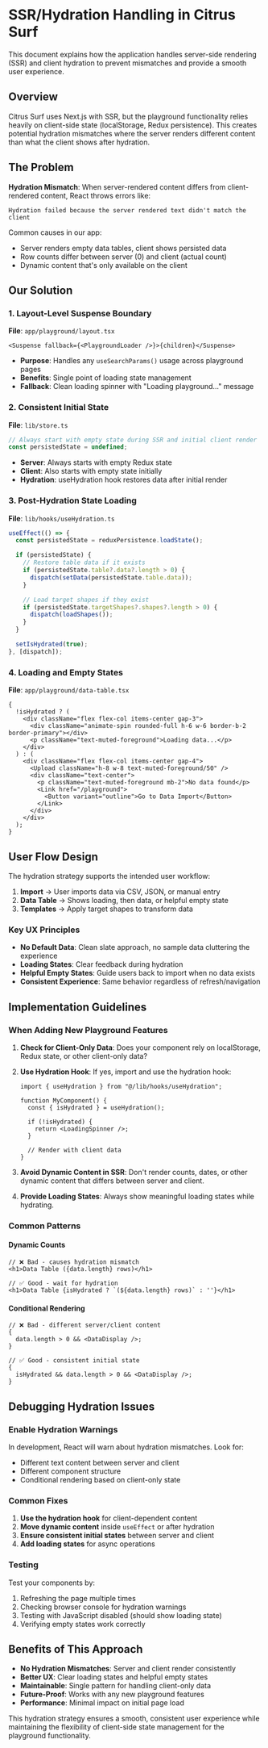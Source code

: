 # SSR/Hydration Handling in Citrus Surf

This document explains how the application handles server-side rendering (SSR) and client hydration to prevent mismatches and provide a smooth user experience.

## Overview

Citrus Surf uses Next.js with SSR, but the playground functionality relies heavily on client-side state (localStorage, Redux persistence). This creates potential hydration mismatches where the server renders different content than what the client shows after hydration.

## The Problem

**Hydration Mismatch**: When server-rendered content differs from client-rendered content, React throws errors like:

```
Hydration failed because the server rendered text didn't match the client
```

Common causes in our app:

- Server renders empty data tables, client shows persisted data
- Row counts differ between server (0) and client (actual count)
- Dynamic content that's only available on the client

## Our Solution

### 1. Layout-Level Suspense Boundary

**File**: `app/playground/layout.tsx`

```tsx
<Suspense fallback={<PlaygroundLoader />}>{children}</Suspense>
```

- **Purpose**: Handles any `useSearchParams()` usage across playground pages
- **Benefits**: Single point of loading state management
- **Fallback**: Clean loading spinner with "Loading playground..." message

### 2. Consistent Initial State

**File**: `lib/store.ts`

```typescript
// Always start with empty state during SSR and initial client render
const persistedState = undefined;
```

- **Server**: Always starts with empty Redux state
- **Client**: Also starts with empty state initially
- **Hydration**: useHydration hook restores data after initial render

### 3. Post-Hydration State Loading

**File**: `lib/hooks/useHydration.ts`

```typescript
useEffect(() => {
  const persistedState = reduxPersistence.loadState();

  if (persistedState) {
    // Restore table data if it exists
    if (persistedState.table?.data?.length > 0) {
      dispatch(setData(persistedState.table.data));
    }

    // Load target shapes if they exist
    if (persistedState.targetShapes?.shapes?.length > 0) {
      dispatch(loadShapes());
    }
  }

  setIsHydrated(true);
}, [dispatch]);
```

### 4. Loading and Empty States

**File**: `app/playground/data-table.tsx`

```tsx
{
  !isHydrated ? (
    <div className="flex flex-col items-center gap-3">
      <div className="animate-spin rounded-full h-6 w-6 border-b-2 border-primary"></div>
      <p className="text-muted-foreground">Loading data...</p>
    </div>
  ) : (
    <div className="flex flex-col items-center gap-4">
      <Upload className="h-8 w-8 text-muted-foreground/50" />
      <div className="text-center">
        <p className="text-muted-foreground mb-2">No data found</p>
        <Link href="/playground">
          <Button variant="outline">Go to Data Import</Button>
        </Link>
      </div>
    </div>
  );
}
```

## User Flow Design

The hydration strategy supports the intended user workflow:

1. **Import** → User imports data via CSV, JSON, or manual entry
2. **Data Table** → Shows loading, then data, or helpful empty state
3. **Templates** → Apply target shapes to transform data

### Key UX Principles

- **No Default Data**: Clean slate approach, no sample data cluttering the experience
- **Loading States**: Clear feedback during hydration
- **Helpful Empty States**: Guide users back to import when no data exists
- **Consistent Experience**: Same behavior regardless of refresh/navigation

## Implementation Guidelines

### When Adding New Playground Features

1. **Check for Client-Only Data**: Does your component rely on localStorage, Redux state, or other client-only data?

2. **Use Hydration Hook**: If yes, import and use the hydration hook:

   ```tsx
   import { useHydration } from "@/lib/hooks/useHydration";

   function MyComponent() {
     const { isHydrated } = useHydration();

     if (!isHydrated) {
       return <LoadingSpinner />;
     }

     // Render with client data
   }
   ```

3. **Avoid Dynamic Content in SSR**: Don't render counts, dates, or other dynamic content that differs between server and client.

4. **Provide Loading States**: Always show meaningful loading states while hydrating.

### Common Patterns

#### Dynamic Counts

```tsx
// ❌ Bad - causes hydration mismatch
<h1>Data Table ({data.length} rows)</h1>

// ✅ Good - wait for hydration
<h1>Data Table {isHydrated ? `(${data.length} rows)` : ''}</h1>
```

#### Conditional Rendering

```tsx
// ❌ Bad - different server/client content
{
  data.length > 0 && <DataDisplay />;
}

// ✅ Good - consistent initial state
{
  isHydrated && data.length > 0 && <DataDisplay />;
}
```

## Debugging Hydration Issues

### Enable Hydration Warnings

In development, React will warn about hydration mismatches. Look for:

- Different text content between server and client
- Different component structure
- Conditional rendering based on client-only state

### Common Fixes

1. **Use the hydration hook** for client-dependent content
2. **Move dynamic content** inside `useEffect` or after hydration
3. **Ensure consistent initial states** between server and client
4. **Add loading states** for async operations

### Testing

Test your components by:

1. Refreshing the page multiple times
2. Checking browser console for hydration warnings
3. Testing with JavaScript disabled (should show loading state)
4. Verifying empty states work correctly

## Benefits of This Approach

- **No Hydration Mismatches**: Server and client render consistently
- **Better UX**: Clear loading states and helpful empty states
- **Maintainable**: Single pattern for handling client-only data
- **Future-Proof**: Works with any new playground features
- **Performance**: Minimal impact on initial page load

This hydration strategy ensures a smooth, consistent user experience while maintaining the flexibility of client-side state management for the playground functionality.
